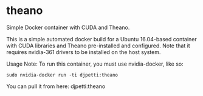 # theano
Simple Docker container with CUDA and Theano.

This is a simple automated docker build for a Ubuntu 16.04-based container with
CUDA libraries and Theano pre-installed and configured. Note that it requires
nvidia-361 drivers to be installed on the host system.

Usage Note: To run this container, you must use nvidia-docker, like so:

```
sudo nvidia-docker run -ti djpetti:theano
```

You can pull it from here: djpetti:theano
